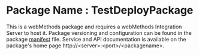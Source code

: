 # Package Name : TestDeployPackage
This is a webMethods package and requires a webMethods Integration Server to host it. Package versioning and configuration can be found in the package [manifest](./TestDeployPackage/manifest.v3) file. Service and API documentation is available on the package's home page http://&lt;server&gt;:&lt;port&gt;/&lt;packagename>.